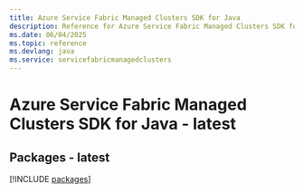 ```yaml
---
title: Azure Service Fabric Managed Clusters SDK for Java
description: Reference for Azure Service Fabric Managed Clusters SDK for Java
ms.date: 06/04/2025
ms.topic: reference
ms.devlang: java
ms.service: servicefabricmanagedclusters
---
```

# Azure Service Fabric Managed Clusters SDK for Java - latest
## Packages - latest
[!INCLUDE [packages](service-fabric-managed-clusters-index.md)]